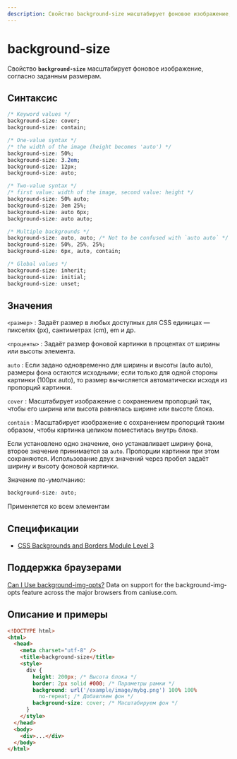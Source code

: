 ```yaml
---
description: Свойство background-size масштабирует фоновое изображение, согласно заданным размерам
---
```


# background-size

Свойство **`background-size`** масштабирует фоновое изображение, согласно заданным размерам.

## Синтаксис

```css
/* Keyword values */
background-size: cover;
background-size: contain;

/* One-value syntax */
/* the width of the image (height becomes 'auto') */
background-size: 50%;
background-size: 3.2em;
background-size: 12px;
background-size: auto;

/* Two-value syntax */
/* first value: width of the image, second value: height */
background-size: 50% auto;
background-size: 3em 25%;
background-size: auto 6px;
background-size: auto auto;

/* Multiple backgrounds */
background-size: auto, auto; /* Not to be confused with `auto auto` */
background-size: 50%, 25%, 25%;
background-size: 6px, auto, contain;

/* Global values */
background-size: inherit;
background-size: initial;
background-size: unset;
```

## Значения

`<размер>`
: Задаёт размер в любых доступных для CSS единицах — пикселях (px), сантиметрах (cm), em и др.

`<проценты>`
: Задаёт размер фоновой картинки в процентах от ширины или высоты элемента.

`auto`
: Если задано одновременно для ширины и высоты (auto auto), размеры фона остаются исходными; если только для одной стороны картинки (100px auto), то размер вычисляется автоматически исходя из пропорций картинки.

`cover`
: Масштабирует изображение с сохранением пропорций так, чтобы его ширина или высота равнялась ширине или высоте блока.

`contain`
: Масштабирует изображение с сохранением пропорций таким образом, чтобы картинка целиком поместилась внутрь блока.

Если установлено одно значение, оно устанавливает ширину фона, второе значение принимается за `auto`. Пропорции картинки при этом сохраняются. Использование двух значений через пробел задаёт ширину и высоту фоновой картинки.

Значение по-умолчанию:

```css
background-size: auto;
```

Применяется ко всем элементам

## Спецификации

- [CSS Backgrounds and Borders Module Level 3](http://dev.w3.org/csswg/css3-background/#the-background-size)

## Поддержка браузерами

<p class="ciu_embed" data-feature="background-img-opts" data-periods="future_1,current,past_1,past_2">
  <a href="http://caniuse.com/#feat=background-img-opts">Can I Use background-img-opts?</a> Data on support for the background-img-opts feature across the major browsers from caniuse.com.
</p>

## Описание и примеры

```html
<!DOCTYPE html>
<html>
  <head>
    <meta charset="utf-8" />
    <title>background-size</title>
    <style>
      div {
        height: 200px; /* Высота блока */
        border: 2px solid #000; /* Параметры рамки */
        background: url('/example/image/mybg.png') 100% 100%
          no-repeat; /* Добавляем фон */
        background-size: cover; /* Масштабируем фон */
      }
    </style>
  </head>
  <body>
    <div>...</div>
  </body>
</html>
```
